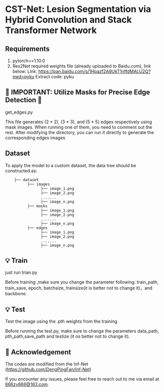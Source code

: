 # **CST-Net: Lesion Segmentation via Hybrid Convolution and Stack Transformer Network**

## Requirements
1. pytorch==1.10.0
2. Res2Net required weights file (already uploaded to Baidu.com), link below:
   Link: https://pan.baidu.com/s/1Hpazf2A8UkT1nffdMALU2Q?pwd=pyku 
   Extract code: pyku



## 🚨 IMPORTANT: Utilize Masks for Precise Edge Detection 🚨

get_edges.py 

This file generates (2 * 2), (3 * 3), and (5 * 5) edges respectively using mask images.
When running one of them, you need to comment out the rest. After modifying the directory, you can run it directly to generate the corresponding edges images



## Dataset

To apply the model to a custom dataset, the data tree should be constructed as:
``` 
    ├── dataset
          ├── images
                ├── image_1.png
                ├── image_2.png
                .......
                ├── image_n.png
          ├── masks
                ├── image_1.png
                ├── image_2.png
                .......
                ├── image_n.png
          ├── edges
                ├── image_1.png
                ├── image_2.png
                .......
                ├── image_n.png
```




## 💡 Train
 just  run trian.py 

Before training ,make sure you change the parameter following: train_path, train_save, epoch, batchsize, trainsize(it is better not to change it)，and backbone.



## 💡 Test
Test the image using the .pth weights from the training.

Before running the test.py, make sure to change the parameters data_path, pth_path,save_path and testize (it os better not to change it).





## 🌟 Acknowledgement
The codes are modified from the Inf-Net (https://github.com/DengPingFan/Inf-Net)

If you encounter any issues, please feel free to reach out to me via email at [666zy666@163.com](mailto:666zy666@163.com).
